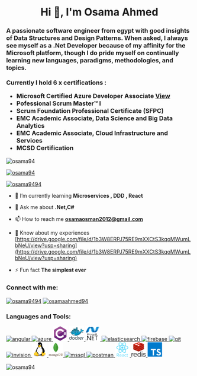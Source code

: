<h1 align="center">Hi 👋, I'm Osama Ahmed</h1>
<h3 >A passionate software engineer from egypt with good insights of Data Structures and Design Patterns. When asked, I always see myself as a .Net Developer because of my affinity for the Microsoft platform, though I do pride myself on continually learning new languages, paradigms, methodologies, and topics. <br/><br/>Currently I hold 6 x certifications : <br/>
  <ul>
 <li>Microsoft Certified Azure Developer Associate <a  href="https://www.credly.com/badges/a114a2cd-7d4b-4011-b3c6-e38e0963610c/public_url" traget="_blank">View</a> </li>
 <li>Pofessional Scrum Master™ I</li>
 <li>Scrum Foundation Professional Certificate (SFPC) </li>
 <li>EMC Academic Associate, Data Science and Big Data Analytics </li>
 <li>EMC Academic Associate, Cloud Infrastructure and Services </li>
 <li>MCSD Certification</li>
</ul></h3>
<p align="left"> <img src="https://komarev.com/ghpvc/?username=osama94&label=Profile%20views&color=0e75b6&style=flat" alt="osama94" /> </p>

<p align="left"> <a href="https://github.com/ryo-ma/github-profile-trophy"><img src="https://github-profile-trophy.vercel.app/?username=osama94" alt="osama94" /></a> </p>

<p align="left"> <a href="https://twitter.com/osama9494" target="blank"><img src="https://img.shields.io/twitter/follow/osama9494?logo=twitter&style=for-the-badge" alt="osama9494" /></a> </p>

- 🌱 I’m currently learning **Microservices , DDD , React**

- 💬 Ask me about **.Net,C#**

- 📫 How to reach me **osamaosman2012@gmail.com**

- 📄 Know about my experiences [https://drive.google.com/file/d/1b3W8ERPJ75RE9mXXCtS3kqoMWumLbNeU/view?usp=sharing](https://drive.google.com/file/d/1b3W8ERPJ75RE9mXXCtS3kqoMWumLbNeU/view?usp=sharing)

- ⚡ Fun fact **The simplest ever**

<h3 align="left">Connect with me:</h3>
<p align="left">
<a href="https://twitter.com/osama9494" target="blank"><img align="center" src="https://raw.githubusercontent.com/rahuldkjain/github-profile-readme-generator/master/src/images/icons/Social/twitter.svg" alt="osama9494" height="30" width="40" /></a>
<a href="https://linkedin.com/in/osamaahmed94" target="blank"><img align="center" src="https://raw.githubusercontent.com/rahuldkjain/github-profile-readme-generator/master/src/images/icons/Social/linked-in-alt.svg" alt="osamaahmed94" height="30" width="40" /></a>
</p>

<h3 align="left">Languages and Tools:</h3>
<p align="left"> <a href="https://angular.io" target="_blank" rel="noreferrer"> <img src="https://angular.io/assets/images/logos/angular/angular.svg" alt="angular" width="40" height="40"/> </a> <a href="https://azure.microsoft.com/en-in/" target="_blank" rel="noreferrer"> <img src="https://www.vectorlogo.zone/logos/microsoft_azure/microsoft_azure-icon.svg" alt="azure" width="40" height="40"/> </a> <a href="https://www.w3schools.com/cs/" target="_blank" rel="noreferrer"> <img src="https://raw.githubusercontent.com/devicons/devicon/master/icons/csharp/csharp-original.svg" alt="csharp" width="40" height="40"/> </a> <a href="https://www.docker.com/" target="_blank" rel="noreferrer"> <img src="https://raw.githubusercontent.com/devicons/devicon/master/icons/docker/docker-original-wordmark.svg" alt="docker" width="40" height="40"/> </a> <a href="https://dotnet.microsoft.com/" target="_blank" rel="noreferrer"> <img src="https://raw.githubusercontent.com/devicons/devicon/master/icons/dot-net/dot-net-original-wordmark.svg" alt="dotnet" width="40" height="40"/> </a> <a href="https://www.elastic.co" target="_blank" rel="noreferrer"> <img src="https://www.vectorlogo.zone/logos/elastic/elastic-icon.svg" alt="elasticsearch" width="40" height="40"/> </a> <a href="https://firebase.google.com/" target="_blank" rel="noreferrer"> <img src="https://www.vectorlogo.zone/logos/firebase/firebase-icon.svg" alt="firebase" width="40" height="40"/> </a> <a href="https://git-scm.com/" target="_blank" rel="noreferrer"> <img src="https://www.vectorlogo.zone/logos/git-scm/git-scm-icon.svg" alt="git" width="40" height="40"/> </a> <a href="https://www.invisionapp.com/" target="_blank" rel="noreferrer"> <img src="https://www.vectorlogo.zone/logos/invisionapp/invisionapp-icon.svg" alt="invision" width="40" height="40"/> </a> <a href="https://www.linux.org/" target="_blank" rel="noreferrer"> <img src="https://raw.githubusercontent.com/devicons/devicon/master/icons/linux/linux-original.svg" alt="linux" width="40" height="40"/> </a> <a href="https://www.mongodb.com/" target="_blank" rel="noreferrer"> <img src="https://raw.githubusercontent.com/devicons/devicon/master/icons/mongodb/mongodb-original-wordmark.svg" alt="mongodb" width="40" height="40"/> </a> <a href="https://www.microsoft.com/en-us/sql-server" target="_blank" rel="noreferrer"> <img src="https://www.svgrepo.com/show/303229/microsoft-sql-server-logo.svg" alt="mssql" width="40" height="40"/> </a> <a href="https://postman.com" target="_blank" rel="noreferrer"> <img src="https://www.vectorlogo.zone/logos/getpostman/getpostman-icon.svg" alt="postman" width="40" height="40"/> </a> <a href="https://reactjs.org/" target="_blank" rel="noreferrer"> <img src="https://raw.githubusercontent.com/devicons/devicon/master/icons/react/react-original-wordmark.svg" alt="react" width="40" height="40"/> </a> <a href="https://redis.io" target="_blank" rel="noreferrer"> <img src="https://raw.githubusercontent.com/devicons/devicon/master/icons/redis/redis-original-wordmark.svg" alt="redis" width="40" height="40"/> </a> <a href="https://www.typescriptlang.org/" target="_blank" rel="noreferrer"> <img src="https://raw.githubusercontent.com/devicons/devicon/master/icons/typescript/typescript-original.svg" alt="typescript" width="40" height="40"/> </a> </p>

<p><img align="center" src="https://github-readme-stats.vercel.app/api/top-langs?username=osama94&show_icons=true&locale=en&layout=compact" alt="osama94" /></p>

